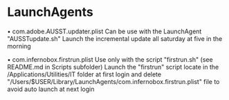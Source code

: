 LaunchAgents
==========

• com.adobe.AUSST.updater.plist
Can be use with the LaunchAgent "AUSSTupdate.sh"
Launch the incremental update all saturday at five in the morning

• com.infernobox.firstrun.plist
Use only with the script "firstrun.sh" (see README.md in Scripts subfolder)
Launch the "firstrun" script locate in the /Applications/Utilities/IT folder at first login and delete "/Users/$USER/Library/LaunchAgents/com.infernobox.firstrun.plist" file to avoid auto launch at next login

